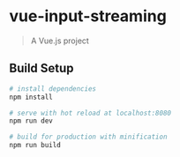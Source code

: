 # vue-input-streaming

> A Vue.js project

## Build Setup

``` bash
# install dependencies
npm install

# serve with hot reload at localhost:8080
npm run dev

# build for production with minification
npm run build


```
